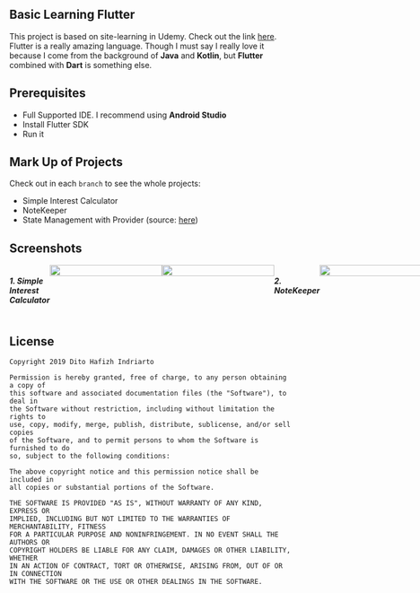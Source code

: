 ## Basic Learning Flutter

This project is based on site-learning in Udemy. Check out the link [here](https://www.udemy.com/the-complete-flutter-app-development-course-for-android-ios/).
Flutter is a really amazing language. Though I must say I really love it because I come from the
background of __Java__ and __Kotlin__, but __Flutter__ combined with __Dart__ is something else.

## Prerequisites

- Full Supported IDE. I recommend using __Android Studio__
- Install Flutter SDK
- Run it

## Mark Up of Projects

Check out in each `branch` to see the whole projects:
- Simple Interest Calculator
- NoteKeeper
- State Management with Provider (source: [here](https://www.youtube.com/watch?v=xcSG-qddbCM&t=555s))

## Screenshots

<div style="display:flex;flex-flow:row-wrap;">

##### 1. Simple Interest Calculator

<img src="https://user-images.githubusercontent.com/16315641/59941355-33ad4500-9487-11e9-8867-7d0c14ffb2bd.png" width="200" height="100%"/>

<img src="https://user-images.githubusercontent.com/16315641/59941363-3871f900-9487-11e9-899b-41b13c46eef7.png" width="200" height="100%"/>

##### 2. NoteKeeper

<img src="https://user-images.githubusercontent.com/16315641/59941506-8be44700-9487-11e9-8577-bec5ffa00287.png" width="200" height="100%"/>

<img src="https://user-images.githubusercontent.com/16315641/59941507-8c7cdd80-9487-11e9-8744-b60baaa10302.png" width="200" height="100%"/>

<img src="https://user-images.githubusercontent.com/16315641/59941511-8dae0a80-9487-11e9-91fa-530020c47cfd.png" width="200" height="100%"/>

<img src="https://user-images.githubusercontent.com/16315641/59941513-8edf3780-9487-11e9-8525-e31a9fa27342.png" width="200" height="100%"/>

<img src="https://user-images.githubusercontent.com/16315641/59941515-90106480-9487-11e9-8361-343c6c487847.png" width="200" height="100%"/>

##### 3. State Management with Provider

<img src="https://user-images.githubusercontent.com/16315641/60028084-e9b3a180-96c8-11e9-923c-7c4b3b8e5111.png" width="200" height="100%"/>

<img src="https://user-images.githubusercontent.com/16315641/60028081-e8827480-96c8-11e9-8461-6c09a8b71d11.png" width="200" height="100%"/>

</div>

## License

    Copyright 2019 Dito Hafizh Indriarto

    Permission is hereby granted, free of charge, to any person obtaining a copy of 
    this software and associated documentation files (the "Software"), to deal in 
    the Software without restriction, including without limitation the rights to 
    use, copy, modify, merge, publish, distribute, sublicense, and/or sell copies 
    of the Software, and to permit persons to whom the Software is furnished to do 
    so, subject to the following conditions:

    The above copyright notice and this permission notice shall be included in 
    all copies or substantial portions of the Software.

    THE SOFTWARE IS PROVIDED "AS IS", WITHOUT WARRANTY OF ANY KIND, EXPRESS OR 
    IMPLIED, INCLUDING BUT NOT LIMITED TO THE WARRANTIES OF MERCHANTABILITY, FITNESS 
    FOR A PARTICULAR PURPOSE AND NONINFRINGEMENT. IN NO EVENT SHALL THE AUTHORS OR 
    COPYRIGHT HOLDERS BE LIABLE FOR ANY CLAIM, DAMAGES OR OTHER LIABILITY, WHETHER 
    IN AN ACTION OF CONTRACT, TORT OR OTHERWISE, ARISING FROM, OUT OF OR IN CONNECTION 
    WITH THE SOFTWARE OR THE USE OR OTHER DEALINGS IN THE SOFTWARE.